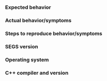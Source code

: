 ### Expected behavior

### Actual behavior/symptoms

### Steps to reproduce behavior/symptoms

### SEGS version

### Operating system

### C++ compiler and version
